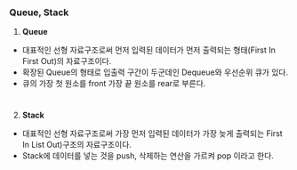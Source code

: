 ### Queue, Stack

1. **Queue**
- 대표적인 선형 자료구조로써 먼저 입력된 데이터가 먼저 출력되는 형태(First In First Out)의 자료구조이다.
- 확장된 Queue의 형태로 입출력 구간이 두군데인 Dequeue와 우선순위 큐가 있다.
- 큐의 가장 첫 원소를 front 가장 끝 원소를 rear로 부른다.
#
2. **Stack**
- 대표적인 선형 자료구조로써 가장 먼저 입력된 데이터가 가장 늦게 출력되는 First In List Out)구조의 자료구조이다.
- Stack에 데이터를 넣는 것을 push, 삭제하는 연산을 가르켜 pop 이라고 한다.